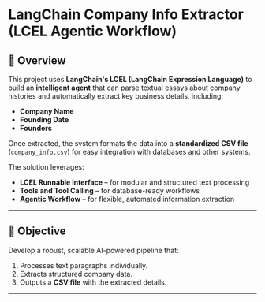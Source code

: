 # LangChain Company Info Extractor (LCEL Agentic Workflow)

## 📌 Overview
This project uses **LangChain's LCEL (LangChain Expression Language)** to build an **intelligent agent** that can parse textual essays about company histories and automatically extract key business details, including:
- **Company Name**
- **Founding Date**
- **Founders**

Once extracted, the system formats the data into a **standardized CSV file** (`company_info.csv`) for easy integration with databases and other systems.

The solution leverages:
- **LCEL Runnable Interface** – for modular and structured text processing
- **Tools and Tool Calling** – for database-ready workflows
- **Agentic Workflow** – for flexible, automated information extraction

---

## 🎯 Objective
Develop a robust, scalable AI-powered pipeline that:
1. Processes text paragraphs individually.
2. Extracts structured company data.
3. Outputs a **CSV file** with the extracted details.

---
